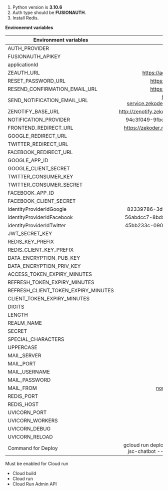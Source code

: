 1. Python version is **3.10.6**
2. Auth type should be **FUSIONAUTH**. 
3. Install Redis.

**Environemnt variables**

| Environment variables        |                                           Value                                           |
|------------------------------|:-----------------------------------------------------------------------------------------:| 
| AUTH_PROVIDER                |                                        FUSIONAUTH                                         |
| FUSIONAUTH_APIKEY            |                                           ****                                            |
| applicationId                |                                           ****                                            |
| ZEAUTH_URL               |                             https://accounts.dev.zekoder.net                              |
 RESET_PASSWORD_URL            |                                https://zekoder.netlify.app                            |
 RESEND_CONFIRMATION_EMAIL_URL |                  https://zekoder.netlify.app                                |
SEND_NOTIFICATION_EMAIL_URL    |                  https://zenotify-service.zekoder.zestudio.zekoder.zekoder.net            |
ZENOTIFY_BASE_URL    |                  http://zenotify.zekoder.zestudio.zekoder.zekoder.net            |
NOTIFICATION_PROVIDER    |                  94c3f049-9fbd-4d2e-a147-7b9ddbc37351            |
| FRONTEND_REDIRECT_URL        |                    https://zekoder.netlify.app/auth/verifysociallogin                     |
| GOOGLE_REDIRECT_URL          |                                           ****                                            |
| TWITTER_REDIRECT_URL         |                                           ****                                            |
| FACEBOOK_REDIRECT_URL        |                                           ****                                            |
| GOOGLE_APP_ID                |                                           ****                                            |
| GOOGLE_CLIENT_SECRET         |                                           ****                                            |
| TWITTER_CONSUMER_KEY         |                                           ****                                            |
| TWITTER_CONSUMER_SECRET      |                                           ****                                            |
| FACEBOOK_APP_ID              |                                           ****                                            |
| FACEBOOK_CLIENT_SECRET       |                                           ****                                            |
| identityProviderIdGoogle     |                           82339786-3dff-42a6-aac6-1f1ceecb6c46                            |
| identityProviderIdFacebook   |                           56abdcc7-8bd9-4321-9621-4e9bbebae494                            |
| identityProviderIdTwitter    |                           45bb233c-0901-4236-b5ca-ac46e2e0a5a5                            |
| JWT_SECRET_KEY               |                                           ****                                            |
| REDIS_KEY_PREFIX             |                                           ****                                            |
| REDIS_CLIENT_KEY_PREFIX             |                                           ****                                            |
| DATA_ENCRYPTION_PUB_KEY      |                                           ****                                            |
| DATA_ENCRYPTION_PRIV_KEY     |                                           ****                                            |
| ACCESS_TOKEN_EXPIRY_MINUTES  |                                           ****                                            |
 REFRESH_TOKEN_EXPIRY_MINUTES |                                           ****                                            |
REFRESH_CLIENT_TOKEN_EXPIRY_MINUTES |                                           ****                                            |
CLIENT_TOKEN_EXPIRY_MINUTES |                                           ****                                            |
 DIGITS                       |                                             1                                             |
| LENGTH                       |                                             8                                             |
| REALM_NAME                   |                                        zeauth-dev                                         |
| SECRET                       |                                           ****                                            |
| SPECIAL_CHARACTERS           |                                             1                                             |
| UPPERCASE                    |                                             1                                             |
| MAIL_SERVER                  |                                         ........                                          |
| MAIL_PORT                    |                                            587                                            |
| MAIL_USERNAME                |                                         ........                                          |
| MAIL_PASSWORD                |                                           *****                                           |
| MAIL_FROM                    |                                    noreply@zekoder.net                                    |
| REDIS_PORT                   |                                        redis port                                         |
| REDIS_HOST                   |                                        redis host                                         |
| UVICORN_PORT                 |                                           8080                                            |
| UVICORN_WORKERS              |                                             1                                             |
| UVICORN_DEBUG                |                                           True                                            |
| UVICORN_RELOAD               |                                           True                                            |
| Command for Deploy           | gcloud run deploy zkdoer-zeauth-dev --project jsc-chatbot --region us-central1 --source . |



Must be enabled for Cloud run

- Cloud build
- Cloud run
- Cloud Run Admin API